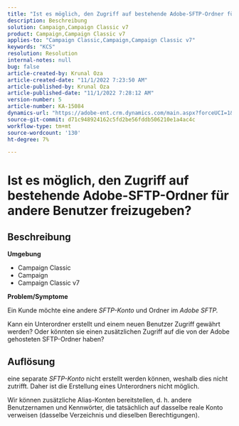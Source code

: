 ```yaml
---
title: "Ist es möglich, den Zugriff auf bestehende Adobe-SFTP-Ordner für andere Benutzer freizugeben?"
description: Beschreibung
solution: Campaign,Campaign Classic v7
product: Campaign,Campaign Classic v7
applies-to: "Campaign Classic,Campaign,Campaign Classic v7"
keywords: "KCS"
resolution: Resolution
internal-notes: null
bug: false
article-created-by: Krunal Oza
article-created-date: "11/1/2022 7:23:50 AM"
article-published-by: Krunal Oza
article-published-date: "11/1/2022 7:28:12 AM"
version-number: 5
article-number: KA-15084
dynamics-url: "https://adobe-ent.crm.dynamics.com/main.aspx?forceUCI=1&pagetype=entityrecord&etn=knowledgearticle&id=44323421-b659-ed11-9561-6045bd0067ea"
source-git-commit: d71c948924162c5fd2be56fddb506210e1a4ac4c
workflow-type: tm+mt
source-wordcount: '130'
ht-degree: 7%

---
```


# Ist es möglich, den Zugriff auf bestehende Adobe-SFTP-Ordner für andere Benutzer freizugeben?

## Beschreibung

<b>Umgebung</b>
- Campaign Classic
- Campaign
- Campaign Classic v7





<b>Problem/Symptome</b>


Ein Kunde möchte eine andere *SFTP-Konto* und Ordner im *Adobe SFTP.*

Kann ein Unterordner erstellt und einem neuen Benutzer Zugriff gewährt werden? Oder könnten sie einen zusätzlichen Zugriff auf die von der Adobe gehosteten SFTP-Ordner haben?




## Auflösung


eine separate *SFTP-Konto* nicht erstellt werden können, weshalb dies nicht zutrifft. Daher ist die Erstellung eines Unterordners nicht möglich.

Wir können zusätzliche Alias-Konten bereitstellen, d. h. andere Benutzernamen und Kennwörter, die tatsächlich auf dasselbe reale Konto verweisen (dasselbe Verzeichnis und dieselben Berechtigungen).
